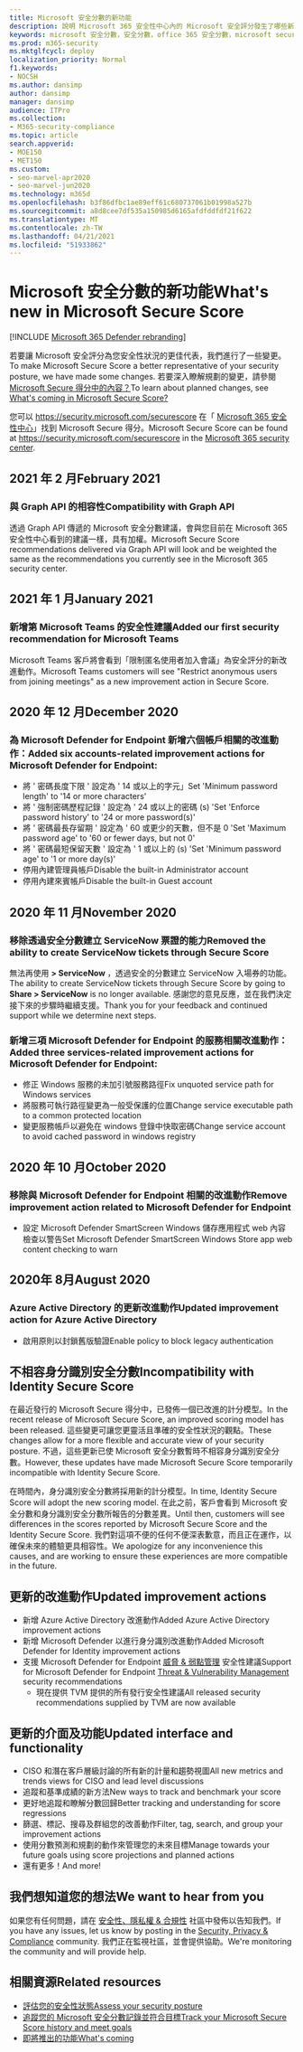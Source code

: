 ```yaml
---
title: Microsoft 安全分數的新功能
description: 說明 Microsoft 365 安全性中心內的 Microsoft 安全評分發生了哪些新的變更。
keywords: microsoft 安全分數，安全分數，office 365 安全分數，microsoft security 得分，microsoft 365 security center
ms.prod: m365-security
ms.mktglfcycl: deploy
localization_priority: Normal
f1.keywords:
- NOCSH
ms.author: dansimp
author: dansimp
manager: dansimp
audience: ITPro
ms.collection:
- M365-security-compliance
ms.topic: article
search.appverid:
- MOE150
- MET150
ms.custom:
- seo-marvel-apr2020
- seo-marvel-jun2020
ms.technology: m365d
ms.openlocfilehash: b3f86dfbc1ae89eff61c680737061b01998a527b
ms.sourcegitcommit: a8d8cee7df535a150985d6165afdfddfdf21f622
ms.translationtype: MT
ms.contentlocale: zh-TW
ms.lasthandoff: 04/21/2021
ms.locfileid: "51933862"
---
```

# <a name="whats-new-in-microsoft-secure-score"></a><span data-ttu-id="25ada-104">Microsoft 安全分數的新功能</span><span class="sxs-lookup"><span data-stu-id="25ada-104">What's new in Microsoft Secure Score</span></span>

[!INCLUDE [Microsoft 365 Defender rebranding](../includes/microsoft-defender.md)]

<span data-ttu-id="25ada-105">若要讓 Microsoft 安全評分為您安全性狀況的更佳代表，我們進行了一些變更。</span><span class="sxs-lookup"><span data-stu-id="25ada-105">To make Microsoft Secure Score a better representative of your security posture, we have made some changes.</span></span> <span data-ttu-id="25ada-106">若要深入瞭解規劃的變更，請參閱 [Microsoft Secure 得分中的內容？](microsoft-secure-score-whats-coming.md)</span><span class="sxs-lookup"><span data-stu-id="25ada-106">To learn about planned changes, see [What's coming in Microsoft Secure Score?](microsoft-secure-score-whats-coming.md)</span></span>

<span data-ttu-id="25ada-107">您可以 https://security.microsoft.com/securescore 在「 [Microsoft 365 安全性中心](overview-security-center.md)」找到 Microsoft Secure 得分。</span><span class="sxs-lookup"><span data-stu-id="25ada-107">Microsoft Secure Score can be found at https://security.microsoft.com/securescore in the [Microsoft 365 security center](overview-security-center.md).</span></span>
    
## <a name="february-2021"></a><span data-ttu-id="25ada-108">2021 年 2 月</span><span class="sxs-lookup"><span data-stu-id="25ada-108">February 2021</span></span>

### <a name="compatibility-with-graph-api"></a><span data-ttu-id="25ada-109">與 Graph API 的相容性</span><span class="sxs-lookup"><span data-stu-id="25ada-109">Compatibility with Graph API</span></span>

<span data-ttu-id="25ada-110">透過 Graph API 傳遞的 Microsoft 安全分數建議，會與您目前在 Microsoft 365 安全性中心看到的建議一樣，具有加權。</span><span class="sxs-lookup"><span data-stu-id="25ada-110">Microsoft Secure Score recommendations delivered via Graph API will look and be weighted the same as the recommendations you currently see in the Microsoft 365 security center.</span></span>

## <a name="january-2021"></a><span data-ttu-id="25ada-111">2021 年 1 月</span><span class="sxs-lookup"><span data-stu-id="25ada-111">January 2021</span></span>

### <a name="added-our-first-security-recommendation-for-microsoft-teams"></a><span data-ttu-id="25ada-112">新增第 Microsoft Teams 的安全性建議</span><span class="sxs-lookup"><span data-stu-id="25ada-112">Added our first security recommendation for Microsoft Teams</span></span>

<span data-ttu-id="25ada-113">Microsoft Teams 客戶將會看到「限制匿名使用者加入會議」為安全評分的新改進動作。</span><span class="sxs-lookup"><span data-stu-id="25ada-113">Microsoft Teams customers will see "Restrict anonymous users from joining meetings" as a new improvement action in Secure Score.</span></span>

## <a name="december-2020"></a><span data-ttu-id="25ada-114">2020 年 12 月</span><span class="sxs-lookup"><span data-stu-id="25ada-114">December 2020</span></span>

### <a name="added-six-accounts-related-improvement-actions-for-microsoft-defender-for-endpoint"></a><span data-ttu-id="25ada-115">為 Microsoft Defender for Endpoint 新增六個帳戶相關的改進動作：</span><span class="sxs-lookup"><span data-stu-id="25ada-115">Added six accounts-related improvement actions for Microsoft Defender for Endpoint:</span></span>

- <span data-ttu-id="25ada-116">將 ' 密碼長度下限 ' 設定為 ' 14 或以上的字元」</span><span class="sxs-lookup"><span data-stu-id="25ada-116">Set 'Minimum password length' to '14 or more characters'</span></span>
- <span data-ttu-id="25ada-117">將 ' 強制密碼歷程記錄 ' 設定為 ' 24 或以上的密碼 (s) '</span><span class="sxs-lookup"><span data-stu-id="25ada-117">Set 'Enforce password history' to '24 or more password(s)'</span></span>
- <span data-ttu-id="25ada-118">將 ' 密碼最長存留期 ' 設定為 ' 60 或更少的天數，但不是 0 '</span><span class="sxs-lookup"><span data-stu-id="25ada-118">Set 'Maximum password age' to '60 or fewer days, but not 0'</span></span>
- <span data-ttu-id="25ada-119">將 ' 密碼最短保留天數 ' 設定為 ' 1 或以上的 (s) '</span><span class="sxs-lookup"><span data-stu-id="25ada-119">Set 'Minimum password age' to '1 or more day(s)'</span></span>
- <span data-ttu-id="25ada-120">停用內建管理員帳戶</span><span class="sxs-lookup"><span data-stu-id="25ada-120">Disable the built-in Administrator account</span></span>
- <span data-ttu-id="25ada-121">停用內建來賓帳戶</span><span class="sxs-lookup"><span data-stu-id="25ada-121">Disable the built-in Guest account</span></span>

## <a name="november-2020"></a><span data-ttu-id="25ada-122">2020 年 11 月</span><span class="sxs-lookup"><span data-stu-id="25ada-122">November 2020</span></span>

### <a name="removed-the-ability-to-create-servicenow-tickets-through-secure-score"></a><span data-ttu-id="25ada-123">移除透過安全分數建立 ServiceNow 票證的能力</span><span class="sxs-lookup"><span data-stu-id="25ada-123">Removed the ability to create ServiceNow tickets through Secure Score</span></span> 

<span data-ttu-id="25ada-124">無法再使用 **> ServiceNow** ，透過安全的分數建立 ServiceNow 入場券的功能。</span><span class="sxs-lookup"><span data-stu-id="25ada-124">The ability to create ServiceNow tickets through Secure Score by going to **Share > ServiceNow** is no longer available.</span></span> <span data-ttu-id="25ada-125">感謝您的意見反應，並在我們決定接下來的步驟時繼續支援。</span><span class="sxs-lookup"><span data-stu-id="25ada-125">Thank you for your feedback and continued support while we determine next steps.</span></span>

### <a name="added-three-services-related-improvement-actions-for-microsoft-defender-for-endpoint"></a><span data-ttu-id="25ada-126">新增三項 Microsoft Defender for Endpoint 的服務相關改進動作：</span><span class="sxs-lookup"><span data-stu-id="25ada-126">Added three services-related improvement actions for Microsoft Defender for Endpoint:</span></span>

- <span data-ttu-id="25ada-127">修正 Windows 服務的未加引號服務路徑</span><span class="sxs-lookup"><span data-stu-id="25ada-127">Fix unquoted service path for Windows services</span></span>
- <span data-ttu-id="25ada-128">將服務可執行路徑變更為一般受保護的位置</span><span class="sxs-lookup"><span data-stu-id="25ada-128">Change service executable path to a common protected location</span></span>
- <span data-ttu-id="25ada-129">變更服務帳戶以避免在 windows 登錄中快取密碼</span><span class="sxs-lookup"><span data-stu-id="25ada-129">Change service account to avoid cached password in windows registry</span></span>

## <a name="october-2020"></a><span data-ttu-id="25ada-130">2020 年 10 月</span><span class="sxs-lookup"><span data-stu-id="25ada-130">October 2020</span></span>

### <a name="remove-improvement-action-related-to-microsoft-defender-for-endpoint"></a><span data-ttu-id="25ada-131">移除與 Microsoft Defender for Endpoint 相關的改進動作</span><span class="sxs-lookup"><span data-stu-id="25ada-131">Remove improvement action related to Microsoft Defender for Endpoint</span></span>

- <span data-ttu-id="25ada-132">設定 Microsoft Defender SmartScreen Windows 儲存應用程式 web 內容檢查以警告</span><span class="sxs-lookup"><span data-stu-id="25ada-132">Set Microsoft Defender SmartScreen Windows Store app web content checking to warn</span></span>

## <a name="august-2020"></a><span data-ttu-id="25ada-133">2020年 8月</span><span class="sxs-lookup"><span data-stu-id="25ada-133">August 2020</span></span>

### <a name="updated-improvement-action-for-azure-active-directory"></a><span data-ttu-id="25ada-134">Azure Active Directory 的更新改進動作</span><span class="sxs-lookup"><span data-stu-id="25ada-134">Updated improvement action for Azure Active Directory</span></span>

- <span data-ttu-id="25ada-135">啟用原則以封鎖舊版驗證</span><span class="sxs-lookup"><span data-stu-id="25ada-135">Enable policy to block legacy authentication</span></span>

## <a name="incompatibility-with-identity-secure-score"></a><span data-ttu-id="25ada-136">不相容身分識別安全分數</span><span class="sxs-lookup"><span data-stu-id="25ada-136">Incompatibility with Identity Secure Score</span></span>

<span data-ttu-id="25ada-137">在最近發行的 Microsoft Secure 得分中，已發佈一個已改進的計分模型。</span><span class="sxs-lookup"><span data-stu-id="25ada-137">In the recent release of Microsoft Secure Score, an improved scoring model has been released.</span></span> <span data-ttu-id="25ada-138">這些變更可讓您更靈活且準確的安全性狀況的觀點。</span><span class="sxs-lookup"><span data-stu-id="25ada-138">These changes allow for a more flexible and accurate view of your security posture.</span></span> <span data-ttu-id="25ada-139">不過，這些更新已使 Microsoft 安全分數暫時不相容身分識別安全分數。</span><span class="sxs-lookup"><span data-stu-id="25ada-139">However, these updates have made Microsoft Secure Score temporarily incompatible with Identity Secure Score.</span></span>

<span data-ttu-id="25ada-140">在時間內，身分識別安全分數將採用新的計分模型。</span><span class="sxs-lookup"><span data-stu-id="25ada-140">In time, Identity Secure Score will adopt the new scoring model.</span></span> <span data-ttu-id="25ada-141">在此之前，客戶會看到 Microsoft 安全分數和身分識別安全分數所報告的分數差異。</span><span class="sxs-lookup"><span data-stu-id="25ada-141">Until then, customers will see differences in the scores reported by Microsoft Secure Score and the Identity Secure Score.</span></span> <span data-ttu-id="25ada-142">我們對這項不便的任何不便深表歉意，而且正在運作，以確保未來的體驗更具相容性。</span><span class="sxs-lookup"><span data-stu-id="25ada-142">We apologize for any inconvenience this causes, and are working to ensure these experiences are more compatible in the future.</span></span>

## <a name="updated-improvement-actions"></a><span data-ttu-id="25ada-143">更新的改進動作</span><span class="sxs-lookup"><span data-stu-id="25ada-143">Updated improvement actions</span></span>

- <span data-ttu-id="25ada-144">新增 Azure Active Directory 改進動作</span><span class="sxs-lookup"><span data-stu-id="25ada-144">Added Azure Active Directory improvement actions</span></span>
- <span data-ttu-id="25ada-145">新增 Microsoft Defender 以進行身分識別改進動作</span><span class="sxs-lookup"><span data-stu-id="25ada-145">Added Microsoft Defender for Identity improvement actions</span></span>
- <span data-ttu-id="25ada-146">支援 Microsoft Defender for Endpoint [威脅 & 弱點管理](/windows/security/threat-protection/microsoft-defender-atp/next-gen-threat-and-vuln-mgt) 安全性建議</span><span class="sxs-lookup"><span data-stu-id="25ada-146">Support for Microsoft Defender for Endpoint [Threat & Vulnerability Management](/windows/security/threat-protection/microsoft-defender-atp/next-gen-threat-and-vuln-mgt) security recommendations</span></span>
    - <span data-ttu-id="25ada-147">現在提供 TVM 提供的所有發行安全性建議</span><span class="sxs-lookup"><span data-stu-id="25ada-147">All released security recommendations supplied by TVM are now available</span></span>

## <a name="updated-interface-and-functionality"></a><span data-ttu-id="25ada-148">更新的介面及功能</span><span class="sxs-lookup"><span data-stu-id="25ada-148">Updated interface and functionality</span></span>

* <span data-ttu-id="25ada-149">CISO 和潛在客戶層級討論的所有新的計量和趨勢視圖</span><span class="sxs-lookup"><span data-stu-id="25ada-149">All new metrics and trends views for CISO and lead level discussions</span></span>
* <span data-ttu-id="25ada-150">追蹤和基準成績的新方法</span><span class="sxs-lookup"><span data-stu-id="25ada-150">New ways to track and benchmark your score</span></span>
* <span data-ttu-id="25ada-151">更好地追蹤和瞭解分數回歸</span><span class="sxs-lookup"><span data-stu-id="25ada-151">Better tracking and understanding for score regressions</span></span>
* <span data-ttu-id="25ada-152">篩選、標記、搜尋及群組您的改善動作</span><span class="sxs-lookup"><span data-stu-id="25ada-152">Filter, tag, search, and group your improvement actions</span></span>
* <span data-ttu-id="25ada-153">使用分數預測和規劃的動作來管理您的未來目標</span><span class="sxs-lookup"><span data-stu-id="25ada-153">Manage towards your future goals using score projections and planned actions</span></span>
* <span data-ttu-id="25ada-154">還有更多！</span><span class="sxs-lookup"><span data-stu-id="25ada-154">And more!</span></span>

## <a name="we-want-to-hear-from-you"></a><span data-ttu-id="25ada-155">我們想知道您的想法</span><span class="sxs-lookup"><span data-stu-id="25ada-155">We want to hear from you</span></span>

<span data-ttu-id="25ada-156">如果您有任何問題，請在 [安全性、隱私權 & 合規性](https://techcommunity.microsoft.com/t5/Security-Privacy-Compliance/bd-p/security_privacy) 社區中發佈以告知我們。</span><span class="sxs-lookup"><span data-stu-id="25ada-156">If you have any issues, let us know by posting in the [Security, Privacy & Compliance](https://techcommunity.microsoft.com/t5/Security-Privacy-Compliance/bd-p/security_privacy) community.</span></span> <span data-ttu-id="25ada-157">我們正在監視社區，並會提供協助。</span><span class="sxs-lookup"><span data-stu-id="25ada-157">We're monitoring the community and will provide help.</span></span>

## <a name="related-resources"></a><span data-ttu-id="25ada-158">相關資源</span><span class="sxs-lookup"><span data-stu-id="25ada-158">Related resources</span></span>

- [<span data-ttu-id="25ada-159">評估您的安全性狀態</span><span class="sxs-lookup"><span data-stu-id="25ada-159">Assess your security posture</span></span>](microsoft-secure-score-improvement-actions.md)
- [<span data-ttu-id="25ada-160">追蹤您的 Microsoft 安全分數記錄並符合目標</span><span class="sxs-lookup"><span data-stu-id="25ada-160">Track your Microsoft Secure Score history and meet goals</span></span>](microsoft-secure-score-history-metrics-trends.md)
- [<span data-ttu-id="25ada-161">即將推出的功能</span><span class="sxs-lookup"><span data-stu-id="25ada-161">What's coming</span></span>](microsoft-secure-score-whats-coming.md)